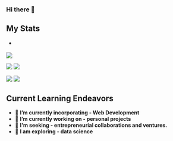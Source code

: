 ### Hi there 👋


## **My Stats**

- <div align='center'>

![](http://github-profile-summary-cards.vercel.app/api/cards/profile-details?username=tabib-e-alahi&theme=dracula)

![](http://github-profile-summary-cards.vercel.app/api/cards/repos-per-language?username=tabib-e-alahi&theme=dracula)  ![](http://github-profile-summary-cards.vercel.app/api/cards/most-commit-language?username=tabib-e-alahi&theme=dracula)

![](http://github-profile-summary-cards.vercel.app/api/cards/stats?username=tabib-e-alahi&theme=dracula) ![](http://github-profile-summary-cards.vercel.app/api/cards/productive-time?username=tabib-e-alahi&theme=dracula&utcOffset=8)
</div>






## **Current Learning Endeavors**

- 🌱 **I’m currently incorporating - Web Development**
- 🔭 **I’m currently working on - personal projects**
- 👯 **I'm seeking - entrepreneurial collaborations and ventures.**
- 🤔 **I am exploring - data science**


